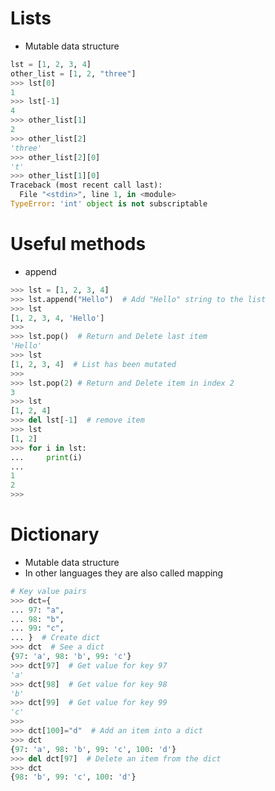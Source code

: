 # Lists

- Mutable data structure

```python
lst = [1, 2, 3, 4]
other_list = [1, 2, "three"]
>>> lst[0]
1
>>> lst[-1]
4
>>> other_list[1]
2
>>> other_list[2]
'three'
>>> other_list[2][0]
't'
>>> other_list[1][0]
Traceback (most recent call last):
  File "<stdin>", line 1, in <module>
TypeError: 'int' object is not subscriptable
```

# Useful methods

- append

```python
>>> lst = [1, 2, 3, 4]
>>> lst.append("Hello")  # Add "Hello" string to the list
>>> lst
[1, 2, 3, 4, 'Hello']
>>>
>>> lst.pop()  # Return and Delete last item
'Hello'
>>> lst
[1, 2, 3, 4]  # List has been mutated
>>>
>>> lst.pop(2) # Return and Delete item in index 2
3
>>> lst
[1, 2, 4]
>>> del lst[-1]  # remove item
>>> lst
[1, 2]
>>> for i in lst:
...     print(i)
... 
1
2
>>> 
```

# Dictionary

- Mutable data structure
- In other languages they are also called mapping

```python
# Key value pairs
>>> dct={
... 97: "a",
... 98: "b",
... 99: "c",
... }  # Create dict
>>> dct  # See a dict
{97: 'a', 98: 'b', 99: 'c'}
>>> dct[97]  # Get value for key 97
'a'
>>> dct[98]  # Get value for key 98
'b'
>>> dct[99]  # Get value for key 99
'c'
>>>
>>> dct[100]="d"  # Add an item into a dict
>>> dct
{97: 'a', 98: 'b', 99: 'c', 100: 'd'}
>>> del dct[97]  # Delete an item from the dict
>>> dct
{98: 'b', 99: 'c', 100: 'd'}
```

